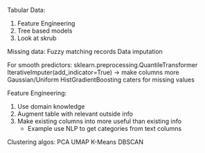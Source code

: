 Tabular Data:
1. Feature Engineering
2. Tree based models
3. Look at skrub


Missing data:
Fuzzy matching records
Data imputation

For smooth predictors:
sklearn.preprocessing.QuantileTransformer
IterativeImputer(add_indicator=True) -> make columns more Gaussian/Uniform
HistGradientBoosting caters for missing values

Feature Engineering:
1. Use domain knowledge
2. Augment table with relevant outside info
3. Make existing columns into more useful than existing info
   - Example use NLP to get categories from text columns 
    

Clustering algos:
PCA
UMAP
K-Means
DBSCAN
